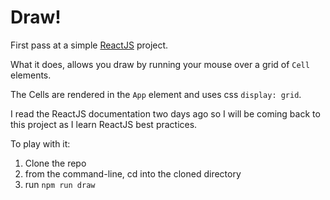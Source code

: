 # Draw!

First pass at a simple [ReactJS](https://reactjs.org) project.

What it does, allows you draw by running your mouse over a grid of `Cell` elements.

The Cells are rendered in the `App` element and uses css `display: grid`.

I read the ReactJS documentation two days ago so I will be coming back to this
project as I learn ReactJS best practices.

To play with it:
1. Clone the repo
2. from the command-line, cd into the cloned directory
3. run `npm run draw`
